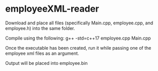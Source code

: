 # employeeXML-reader

Download and place all files (specifically Main.cpp, employee.cpp, and employee.h) into the same folder.

Compile using the following: g++ -std=c++17 employee.cpp Main.cpp

Once the executable has been created, run it while passing one of the employee xml files as an argument.

Output will be placed into employee.bin

